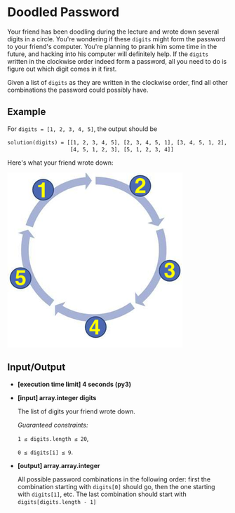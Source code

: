 # Doodled Password

Your friend has been doodling during the lecture and wrote down several digits in a circle. You're wondering if these `digits` might form the password to your friend's computer. You're planning to prank him some time in the future, and hacking into his computer will definitely help. If the `digits` written in the clockwise order indeed form a password, all you need to do is figure out which digit comes in it first.

Given a list of `digits` as they are written in the clockwise order, find all other combinations the password could possibly have.

## Example

For `digits = [1, 2, 3, 4, 5]`, the output should be

<pre style="white-space: pre;">
<code>solution(digits) = [[1, 2, 3, 4, 5], [2, 3, 4, 5, 1], [3, 4, 5, 1, 2],
                    [4, 5, 1, 2, 3], [5, 1, 2, 3, 4]]
</code></pre>

Here's what your friend wrote down:

![Example](../../../assets%20(dont%20delete)/arcade-python-46.png)

## Input/Output

- **[execution time limit] 4 seconds (py3)**

- **[input] array.integer digits**

	The list of digits your friend wrote down.

	*Guaranteed constraints:*

	`1 ≤ digits.length ≤ 20`,

	`0 ≤ digits[i] ≤ 9`.

- **[output] array.array.integer**

	All possible password combinations in the following order: first the combination starting with `digits[0]` should go, then the one starting with `digits[1]`, etc. The last combination should start with `digits[digits.length - 1]`
